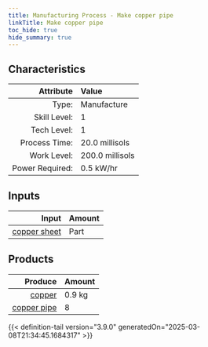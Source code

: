 ```yaml
---
title: Manufacturing Process - Make copper pipe
linkTitle: Make copper pipe
toc_hide: true
hide_summary: true
---
```

<!-- This is generated by the MarsSim HelpGenertor, do not edit. -->


## Characteristics

| Attribute      | Value |
|--------:|:------|
|Type:|Manufacture|
|Skill Level:|1|
|Tech Level:|1|
|Process Time:|20.0 millisols|
|Work Level:|200.0 millisols|
|Power Required:|0.5 kW/hr|

## Inputs

| Input      | Amount |
|--------:|:------|
|[copper sheet](/docs/definitions/part/copper-sheet)|Part|1|

## Products


| Produce      | Amount |
|--------:|:------|
|[copper](/docs/definitions/resource/copper)|0.9 kg|
|[copper pipe](/docs/definitions/part/copper-pipe)|8|



{{< definition-tail version="3.9.0" generatedOn="2025-03-08T21:34:45.1684317" >}}



